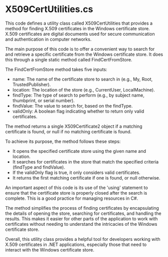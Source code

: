 # X509CertUtilities.cs

This code defines a utility class called X509CertUtilities that provides a method for finding X.509 certificates in the Windows certificate store. X.509 certificates are digital documents used for secure communication and authentication in computer networks.

The main purpose of this code is to offer a convenient way to search for and retrieve a specific certificate from the Windows certificate store. It does this through a single static method called FindCertFromStore.

The FindCertFromStore method takes five inputs:

- name: The name of the certificate store to search in (e.g., My, Root, TrustedPublisher).
- location: The location of the store (e.g., CurrentUser, LocalMachine).
- findType: The type of search to perform (e.g., by subject name, thumbprint, or serial number).
- findValue: The value to search for, based on the findType.
- validOnly: A boolean flag indicating whether to return only valid certificates.

The method returns a single X509Certificate2 object if a matching certificate is found, or null if no matching certificate is found.

To achieve its purpose, the method follows these steps:

- It opens the specified certificate store using the given name and location.
- It searches for certificates in the store that match the specified criteria (findType and findValue).
- If the validOnly flag is true, it only considers valid certificates.
- It returns the first matching certificate if one is found, or null otherwise.

An important aspect of this code is its use of the 'using' statement to ensure that the certificate store is properly closed after the search is complete. This is a good practice for managing resources in C#.

The method simplifies the process of finding certificates by encapsulating the details of opening the store, searching for certificates, and handling the results. This makes it easier for other parts of the application to work with certificates without needing to understand the intricacies of the Windows certificate store.

Overall, this utility class provides a helpful tool for developers working with X.509 certificates in .NET applications, especially those that need to interact with the Windows certificate store.